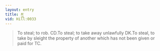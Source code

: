 ```yaml
---
layout: entry
title: རྐུ་
vid: Hill:0033
---
```

> To steal; to rob\. CD\.To steal; to take away unlawfully DK\.To steal, to take by sleight the property of another which has not been given or paid for TC\.


